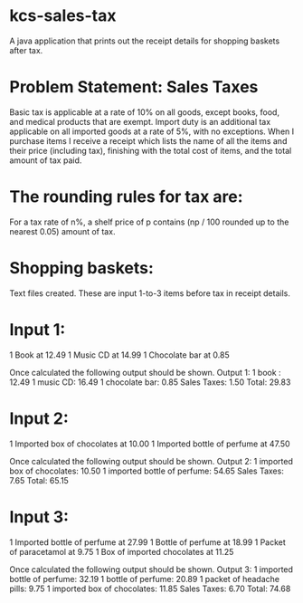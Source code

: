 # kcs-sales-tax
A java application that prints out the receipt details for shopping baskets after tax.

# Problem Statement: Sales Taxes
Basic tax is applicable at a rate of 10% on all goods, except books, food, and medical products that are
exempt. Import duty is an additional tax applicable on all imported goods at a rate of 5%, with no exceptions.
When I purchase items I receive a receipt which lists the name of all the items and their price (including tax),
finishing with the total cost of items, and the total amount of tax paid.

# The rounding rules for tax are:
For a tax rate of n%, a shelf price of p contains (np / 100 rounded up to the nearest 0.05) amount of tax.

# Shopping baskets:
Text files created. These are input 1-to-3 items before tax in receipt details.

# Input 1:
1 Book at 12.49
1 Music CD at 14.99
1 Chocolate bar at 0.85

Once calculated the following output should be shown.
Output 1:
1 book : 12.49
1 music CD: 16.49
1 chocolate bar: 0.85
Sales Taxes: 1.50
Total: 29.83

# Input 2:
1 Imported box of chocolates at 10.00
1 Imported bottle of perfume at 47.50

Once calculated the following output should be shown.
Output 2:
1 imported box of chocolates: 10.50
1 imported bottle of perfume: 54.65
Sales Taxes: 7.65
Total: 65.15

# Input 3:
1 Imported bottle of perfume at 27.99
1 Bottle of perfume at 18.99
1 Packet of paracetamol at 9.75
1 Box of imported chocolates at 11.25

Once calculated the following output should be shown.
Output 3:
1 imported bottle of perfume: 32.19
1 bottle of perfume: 20.89
1 packet of headache pills: 9.75
1 imported box of chocolates: 11.85
Sales Taxes: 6.70
Total: 74.68
